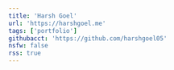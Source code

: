 ```yaml
---
title: 'Harsh Goel'
url: 'https://harshgoel.me'
tags: ['portfolio']
githubacct: 'https://github.com/harshgoel05'
nsfw: false
rss: true
---
```

